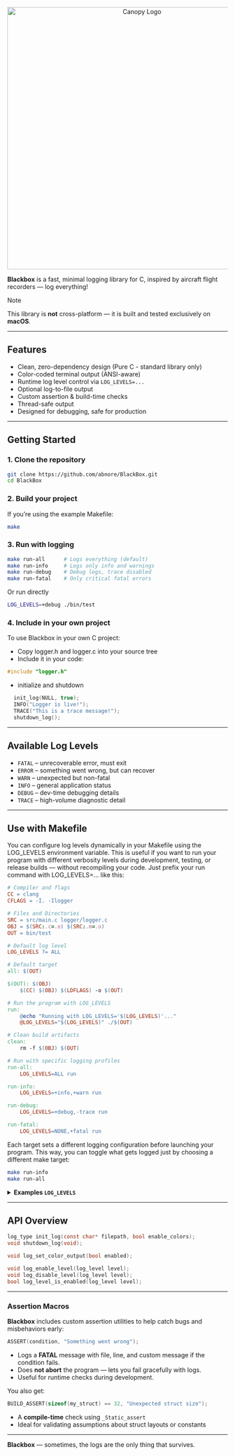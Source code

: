 <p align="center">
  <img src="https://github.com/user-attachments/assets/00e305bc-7d20-4af1-a3e5-c794c76b60b5" width="600" alt="Canopy Logo" />
</p>


**Blackbox** is a fast, minimal logging library for C, inspired by aircraft flight recorders — log everything!

> [!NOTE]
> This library is **not** cross-platform — it is built and tested exclusively on **macOS**.

---

## Features

-  Clean, zero-dependency design (Pure C - standard library only)
-  Color-coded terminal output (ANSI-aware)
-  Runtime log level control via `LOG_LEVELS=...`
-  Optional log-to-file output
-  Custom assertion & build-time checks
-  Thread-safe output
-  Designed for debugging, safe for production

---
## Getting Started

### 1. Clone the repository

```sh
git clone https://github.com/abnore/BlackBox.git
cd BlackBox
```
### 2. Build your project

If you’re using the example Makefile:
```sh
make
```

### 3. Run with logging
```sh
make run-all      # Logs everything (default)
make run-info     # Logs only info and warnings
make run-debug    # Debug logs, trace disabled
make run-fatal    # Only critical fatal errors
```
Or run directly
```sh
LOG_LEVELS=+debug ./bin/test
```
### 4. Include in your own project
To use Blackbox in your own C project:
- Copy logger.h and logger.c into your source tree
- Include it in your code:
```c
#include "logger.h"
```
- initialize and shutdown
```c
  init_log(NULL, true);
  INFO("Logger is live!");
  TRACE("This is a trace message!");
  shutdown_log();
```

---

## Available Log Levels

- `FATAL` – unrecoverable error, must exit
- `ERROR` – something went wrong, but can recover
- `WARN` – unexpected but non-fatal
- `INFO` – general application status
- `DEBUG` – dev-time debugging details
- `TRACE` – high-volume diagnostic detail

---
## Use with Makefile

You can configure log levels dynamically in your Makefile using the LOG_LEVELS environment variable.
This is useful if you want to run your program with different verbosity levels during development, testing,
or release builds — without recompiling your code.
Just prefix your run command with LOG_LEVELS=... like this:

```makefile
# Compiler and flags
CC = clang
CFLAGS = -I. -Ilogger

# Files and Directories
SRC = src/main.c logger/logger.c
OBJ = $(SRC:.c=.o) $(SRC:.m=.o)
OUT = bin/test

# Default log level
LOG_LEVELS ?= ALL

# Default target
all: $(OUT)

$(OUT): $(OBJ)
	$(CC) $(OBJ) $(LDFLAGS) -o $(OUT)

# Run the program with LOG_LEVELS
run:
	@echo "Running with LOG_LEVELS='$(LOG_LEVELS)'..."
	@LOG_LEVELS="$(LOG_LEVELS)" ./$(OUT)

# Clean build artifacts
clean:
	rm -f $(OBJ) $(OUT)

# Run with specific logging profiles
run-all:
	LOG_LEVELS=ALL run

run-info:
	LOG_LEVELS=+info,+warn run

run-debug:
	LOG_LEVELS=+debug,-trace run

run-fatal:
	LOG_LEVELS=NONE,+fatal run
```
Each target sets a different logging configuration before launching your program.
This way, you can toggle what gets logged just by choosing a different make target:

```sh
make run-info
make run-all
```
<details>
<summary><strong> Examples <code>LOG_LEVELS</code></strong></summary>

You can configure log filtering dynamically via the environment variable `LOG_LEVELS`.

### Syntax

```sh
LOG_LEVELS=+DEBUG,-TRACE ./your_app
```
You may also use:

- `ALL` – enable all levels
- `NONE` – disable all

Log level names are **case-insensitive**.

- Use `+LEVEL` to enable, `-LEVEL` to disable
- Comma-separated list: `+INFO,+DEBUG,-TRACE`
- If no `ALL` or `NONE` is used, the first explicit level disables the rest
- Mix and match freely!

### Examples
Multiple versions of commands

```sh
# Enable all levels (default)
LOG_LEVELS=ALL ./your_app

# Disables all levels, no logging
LOG_LEVELS=none ./your_app

# Enable only INFO and DEBUG
LOG_LEVELS=none,+info,+debug ./your_app
LOG_LEVELS=+info,+debug ./your_app

# Enable all except TRACE
LOG_LEVELS=ALL,-trace ./your_app
LOG_LEVELS=-trace ./your_app

# Disable all except FATAL
LOG_LEVELS=NONE,+fatal ./your_app
LOG_LEVELS=+fatal ./your_app

# Disable just DEBUG and TRACE
LOG_LEVELS=ALL,-debug,-trace ./your_app
LOG_LEVELS=-debug,-trace ./your_app
```

</details>

---

## API Overview

```c
log_type init_log(const char* filepath, bool enable_colors);
void shutdown_log(void);

void log_set_color_output(bool enabled);

void log_enable_level(log_level level);
void log_disable_level(log_level level);
bool log_level_is_enabled(log_level level);
```

---

### Assertion Macros

**Blackbox** includes custom assertion utilities to help catch bugs and misbehaviors early:

```c
ASSERT(condition, "Something went wrong");
```

- Logs a **FATAL** message with file, line, and custom message if the condition fails.
- Does **not abort** the program — lets you fail gracefully with logs.
- Useful for runtime checks during development.

You also get:

```c
BUILD_ASSERT(sizeof(my_struct) == 32, "Unexpected struct size");
```

- A **compile-time** check using `_Static_assert`
- Ideal for validating assumptions about struct layouts or constants

---

**Blackbox** — sometimes, the logs are the only thing that survives.
